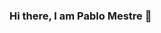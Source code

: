 ### Hi there, I am Pablo Mestre 👋

<!--
**mestresas99/mestresas99** is a ✨ _special_ ✨ repository because its `README.md` (this file) appears on your GitHub profile.
![alt text](https://github.com/mestresas99/mestresas99/blob/master/front/src/components/images/cp1.png)
Here are some ideas to get you started:

- 🔭 I’m currently working on ...
- 🌱 I’m currently learning ...
- 👯 I’m looking to collaborate on ...
- 🤔 I’m looking for help with ...
- 💬 Ask me about ...
- 📫 How to reach me: ...
- 😄 Pronouns: ...
- ⚡ Fun fact: ...
-->
